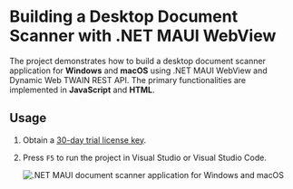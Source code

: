 # Building a Desktop Document Scanner with .NET MAUI WebView
The project demonstrates how to build a desktop document scanner application for **Windows** and **macOS** using .NET MAUI WebView and Dynamic Web TWAIN REST API. The primary functionalities are implemented in **JavaScript** and **HTML**.

## Usage
1. Obtain a [30-day trial license key](https://www.dynamsoft.com/customer/license/trialLicense?product=dwt).

2. Press `F5` to run the project in Visual Studio or Visual Studio Code.

    ![.NET MAUI document scanner application for Windows and macOS](https://www.dynamsoft.com/codepool/img/2024/07/dotnet-maui-webview-document-scanner.png)
    

